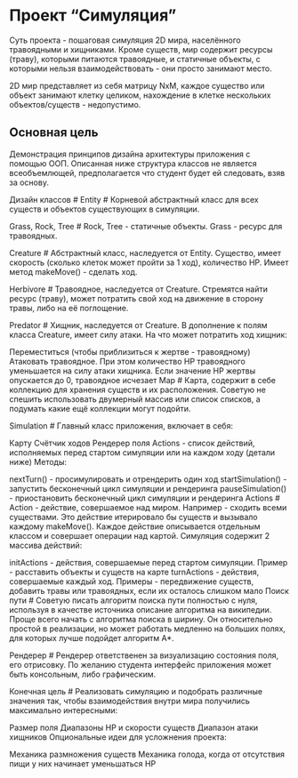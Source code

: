 # Проект “Симуляция”

Суть проекта - пошаговая симуляция 2D мира, населённого травоядными и хищниками. 
Кроме существ, мир содержит ресурсы (траву), которыми питаются травоядные, и статичные объекты, 
с которыми нельзя взаимодействовать - они просто занимают место.

2D мир представляет из себя матрицу NxM, каждое существо или объект занимают клетку целиком, 
нахождение в клетке нескольких объектов/существ - недопустимо.

## Основная цель 
Демонстрация принципов дизайна архитектуры приложения с помощью ООП. 
Описанная ниже структура классов не является всеобъемлющей, предполагается что студент будет ей следовать, взяв за основу.

Дизайн классов #
Entity #
Корневой абстрактный класс для всех существ и объектов существующих в симуляции.

Grass, Rock, Tree #
Rock, Tree - статичные объекты. Grass - ресурс для травоядных.

Creature #
Абстрактный класс, наследуется от Entity. Существо, имеет скорость (сколько клеток может пройти за 1 ход), количество HP. Имеет метод makeMove() - сделать ход.

Herbivore #
Травоядное, наследуется от Creature. Стремятся найти ресурс (траву), может потратить свой ход на движение в сторону травы, либо на её поглощение.

Predator #
Хищник, наследуется от Creature. В дополнение к полям класса Creature, имеет силу атаки. На что может потратить ход хищник:

Переместиться (чтобы приблизиться к жертве - травоядному)
Атаковать травоядное. При этом количество HP травоядного уменьшается на силу атаки хищника. Если значение HP жертвы опускается до 0, травоядное исчезает
Map #
Карта, содержит в себе коллекцию для хранения существ и их расположения. Советую не спешить использовать двумерный массив или список списков, а подумать какие ещё коллекции могут подойти.

Simulation #
Главный класс приложения, включает в себя:

Карту
Счётчик ходов
Рендерер поля
Actions - список действий, исполняемых перед стартом симуляции или на каждом ходу (детали ниже)
Методы:

nextTurn() - просимулировать и отрендерить один ход
startSimulation() - запустить бесконечный цикл симуляции и рендеринга
pauseSimulation() - приостановить бесконечный цикл симуляции и рендеринга
Actions #
Action - действие, совершаемое над миром. Например - сходить всеми существами. Это действие итерировало бы существ и вызывало каждому makeMove(). Каждое действие описывается отдельным классом и совершает операции над картой. Симуляция содержит 2 массива действий:

initActions - действия, совершаемые перед стартом симуляции. Пример - расставить объекты и существ на карте
turnActions - действия, совершаемые каждый ход. Примеры - передвижение существ, добавить травы или травоядных, если их осталось слишком мало
Поиск пути #
Советую писать алгоритм поиска пути полностью с нуля, используя в качестве источника описание алгоритма на википедии. Проще всего начать с алгоритма поиска в ширину. Он относительно простой в реализации, но может работать медленно на больших полях, для которых лучше подойдет алгоритм A*.

Рендерер #
Рендерер ответственен за визуализацию состояния поля, его отрисовку. По желанию студента интерфейс приложения может быть консольным, либо графическим.

Конечная цель #
Реализовать симуляцию и подобрать различные значения так, чтобы взаимодействия внутри мира получились максимально интересными:

Размер поля
Диапазоны HP и скорости существ
Диапазон атаки хищников
Опциональные идеи для усложнения проекта:

Механика размножения существ
Механика голода, когда от отсутствия пищи у них начинает уменьшаться HP